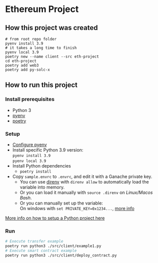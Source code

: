 # Ethereum Project

## How this project was created

```console
# from root repo folder
pyenv install 3.9
# it takes a long time to finish
pyenv local 3.9
poetry new --name client --src eth-project
cd eth-project
poetry add web3
poetry add py-solc-x
```

## How to run this project

### Install prerequisites
* Python 3
* [pyenv](https://github.com/pyenv/pyenv)
* [poetry](https://python-poetry.org/docs/)

### Setup
* [Configure pyenv](https://github.com/pyenv/pyenv#installation)
* Install specific Python 3.9 version:  
  `pyenv install 3.9`  
  `pyenv local 3.9`
* Install Python dependencies
  * `poetry install`
* Copy `sample.envrc` to `.envrc`, and edit it with a Ganache private key. 
  * You can use [direnv]() with `direnv allow` to automatically load the variable into memory.
  * Or you can load it manually with `source .direnv` on _Linux/Macos Bash_.
  * Or you can manually set up the variable:  
  On windows with `set PRIVATE_KEY=0x1234...`, [more info](https://www3.ntu.edu.sg/home/ehchua/programming/howto/Environment_Variables.html)

[More info on how to setup a Python project here](https://github.com/vicenteherrera/starter-python)

### Run
```bash
# Execute transfer example 
poetry run python3 ./src/client/example1.py
# Execute smart contract example
poetry run python3 ./src/client/deploy_contract.py
```